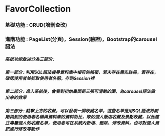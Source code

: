 # FavorCollection
 
### 基礎功能 : CRUD(增刪查改)

### 進階功能 : PageList(分頁)，Session(驗證)，Bootstrap的carousel語法

##### 系統功能敘述分為三部份 :

##### 第一部分 : 利用SQL語法搜尋資料庫中相符的帳密，若未存在需先註冊，若存在，確認使用者並抓取使用者名稱，存到Session裡

##### 第二部分 : 進入系統後，會看到初始畫面是三張可滑動的圖，為carousel語法做出來的效果

##### 第三部分 : 點擊上方的收藏，可以發現一排收藏名單，這些名單是用SQL語法將剛剛抓到的使用者名稱與資料庫的資料對比，取的個人飯店收藏及景點收藏，以此建立專屬個人的收藏名單，使用者可在系統內新增、刪除、修改資料，也可對個人資訊進行修改等動作
